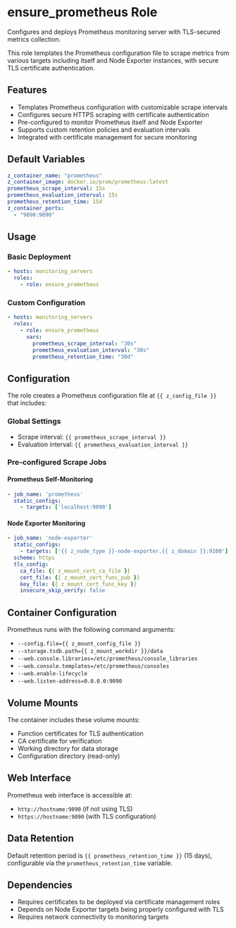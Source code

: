 # ensure_prometheus Role

Configures and deploys Prometheus monitoring server with TLS-secured metrics collection.

This role templates the Prometheus configuration file to scrape metrics from various targets including itself and Node Exporter instances, with secure TLS certificate authentication.

## Features

- Templates Prometheus configuration with customizable scrape intervals
- Configures secure HTTPS scraping with certificate authentication
- Pre-configured to monitor Prometheus itself and Node Exporter
- Supports custom retention policies and evaluation intervals
- Integrated with certificate management for secure monitoring

## Default Variables

```yaml
z_container_name: "prometheus"
z_container_image: docker.io/prom/prometheus:latest
prometheus_scrape_interval: 15s
prometheus_evaluation_interval: 15s
prometheus_retention_time: 15d
z_container_ports:
  - "9090:9090"
```

## Usage

### Basic Deployment
```yaml
- hosts: monitoring_servers
  roles:
    - role: ensure_prometheus
```

### Custom Configuration
```yaml
- hosts: monitoring_servers
  roles:
    - role: ensure_prometheus
      vars:
        prometheus_scrape_interval: "30s"
        prometheus_evaluation_interval: "30s"
        prometheus_retention_time: "30d"
```

## Configuration

The role creates a Prometheus configuration file at `{{ z_config_file }}` that includes:

### Global Settings
- Scrape interval: `{{ prometheus_scrape_interval }}`
- Evaluation interval: `{{ prometheus_evaluation_interval }}`

### Pre-configured Scrape Jobs

#### Prometheus Self-Monitoring
```yaml
- job_name: 'prometheus'
  static_configs:
    - targets: ['localhost:9090']
```

#### Node Exporter Monitoring
```yaml
- job_name: 'node-exporter'
  static_configs:
    - targets: ['{{ z_node_type }}-node-exporter.{{ z_domain }}:9100']
  scheme: https
  tls_config:
    ca_file: {{ z_mount_cert_ca_file }}
    cert_file: {{ z_mount_cert_func_pub }}
    key_file: {{ z_mount_cert_func_key }}
    insecure_skip_verify: false
```

## Container Configuration

Prometheus runs with the following command arguments:
- `--config.file={{ z_mount_config_file }}`
- `--storage.tsdb.path={{ z_mount_workdir }}/data`
- `--web.console.libraries=/etc/prometheus/console_libraries`
- `--web.console.templates=/etc/prometheus/consoles`
- `--web.enable-lifecycle`
- `--web.listen-address=0.0.0.0:9090`

## Volume Mounts

The container includes these volume mounts:
- Function certificates for TLS authentication
- CA certificate for verification
- Working directory for data storage
- Configuration directory (read-only)

## Web Interface

Prometheus web interface is accessible at:
- `http://hostname:9090` (if not using TLS)
- `https://hostname:9090` (with TLS configuration)

## Data Retention

Default retention period is `{{ prometheus_retention_time }}` (15 days), configurable via the `prometheus_retention_time` variable.

## Dependencies

- Requires certificates to be deployed via certificate management roles
- Depends on Node Exporter targets being properly configured with TLS
- Requires network connectivity to monitoring targets